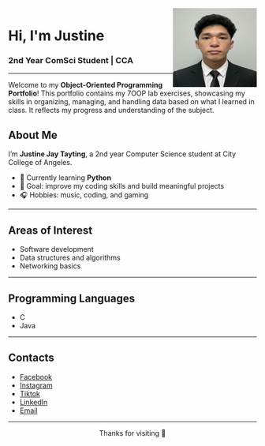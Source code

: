 
<img align="right" src="https://github.com/tayting05/7OOP-Lab-Task/blob/main/assets/images/Justine-Profile.png?raw=true" width="170" height="160">

# Hi, I'm Justine
### 2nd Year ComSci Student | CCA

---
Welcome to my **Object-Oriented Programming Portfolio**! This portfolio contains my 7OOP lab exercises, showcasing my skills in organizing, managing, 
and handling data based on what I learned in class. It reflects my progress and understanding of the subject.

## About Me

I’m **Justine Jay Tayting**, a 2nd year Computer Science student at City College of Angeles.  
- 🌱 Currently learning **Python**   
- 🎯 Goal: improve my coding skills and build meaningful projects  
- 🎧 Hobbies: music, coding, and gaming 

---

## Areas of Interest
- Software development  
- Data structures and algorithms  
- Networking basics  

---

## Programming Languages
- C  
- Java  

---

## Contacts
- [Facebook](https://facebook.com/tayting05)
- [Instagram](https://instagram.com/tayting05/)
- [Tiktok](https://tiktok.com/@tayting05/)
- [LinkedIn](https://linkedin.com/in/justine-jay-tayting-406aa6332/)  
- [Email](https://mail.google.com/mail/u/0/?fs=1&to=jtayting24-1435@cca.edu.ph&tf=cm)

---
<p align="center">Thanks for visiting 🚀</p>
